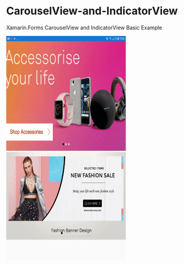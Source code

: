 # CarouselView-and-IndicatorView
Xamarin.Forms CarouselView and IndicatorView Basic Example

<img src="https://github.com/chetanrawat04/CarouselView-and-IndicatorView/blob/master/CarouselViewDemo/CarouselViewDemo/ScreenShot/CarouselView.gif" width="320" height="600">
